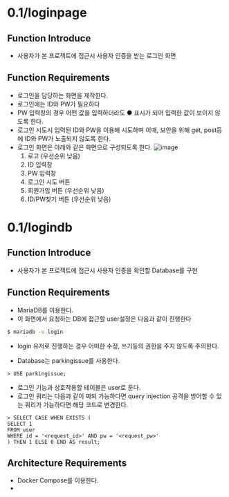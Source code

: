 # 0.1/loginpage

## Function Introduce
- 사용자가 본 프로젝트에 접근시 사용자 인증을 받는 로그인 화면

## Function Requirements
- 로그인을 담당하는 화면을 제작한다.
- 로그인에는 ID와 PW가 필요하다
- PW 입력창의 경우 어떤 값을 입력하더라도 ● 표시가 되어 입력한 값이 보이지 않도록 한다.
- 로그인 시도시 입력된 ID와 PW을 이용해 시도하며 이때, 보안을 위해 get, post등에 ID와 PW가 노출되지 않도록 한다.
- 로그인 화면은 아래와 같은 화면으로 구성되도록 한다.
![image](https://github.com/user-attachments/assets/703eaff8-c7ff-484a-9994-fdf2081c0a5b)
    1. 로고 (우선순위 낮음)
    2. ID 입력창
    3. PW 입력창
    4. 로그인 시도 버튼
    5. 회원가입 버튼 (우선순위 낮음)
    6. ID/PW찾기 버튼 (우선순위 낮음)

# 0.1/logindb
## Function Introduce
- 사용자가 본 프로젝트에 접근시 사용자 인증을 확인할 Database를 구현

## Function Requirements
- MariaDB를 이용한다.
- 이 화면에서 요청하는 DB에 접근할 user설정은 다음과 같이 진행한다
``` bash
$ mariadb -u login
```
- login 유저로 진행하는 경우 어떠한 수정, 쓰기등의 권한을 주지 않도록 주의한다.

- Database는 parkingissue를 사용한다.
``` mysql
> USE parkingissue;
```

- 로그인 기능과 상호작용할 테이블은 user로 둔다.
- 로그인 쿼리는 다음과 같이 짜되 가능하다면 query injection 공격을 방어할 수 있는 쿼리가 가능하다면 해당 코드로 변경한다.
``` mysql
> SELECT CASE WHEN EXISTS (
SELECT 1 
FROM user 
WHERE id = '<request_id>' AND pw = '<request_pw>'
) THEN 1 ELSE 0 END AS result;
```

## Architecture Requirements
- Docker Compose를 이용한다.
- 